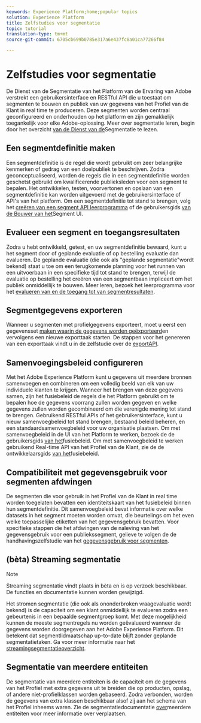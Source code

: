 ```yaml
---
keywords: Experience Platform;home;popular topics
solution: Experience Platform
title: Zelfstudies voor segmentatie
topic: tutorial
translation-type: tm+mt
source-git-commit: 6705cb699b0785e317a6e437fc8a01ca77266f84

---
```



# Zelfstudies voor segmentatie

De Dienst van de Segmentatie van het Platform van de Ervaring van Adobe verstrekt een gebruikersinterface en RESTful API die u toestaat om segmenten te bouwen en publiek van uw gegevens van het Profiel van de Klant in real time te produceren. Deze segmenten worden centraal geconfigureerd en onderhouden op het platform en zijn gemakkelijk toegankelijk voor elke Adobe-oplossing. Meer over segmentatie leren, begin door het overzicht [van de Dienst van de](../segmentation/home.md)Segmentatie te lezen.

## Een segmentdefinitie maken

Een segmentdefinitie is de regel die wordt gebruikt om zeer belangrijke kenmerken of gedrag van een doelpubliek te beschrijven. Zodra geconceptualiseerd, worden de regels die in een segmentdefinitie worden geschetst gebruikt om kwalificerende publieksleden voor een segment te bepalen. Het ontwikkelen, testen, voorvertonen en opslaan van een segmentdefinitie kan worden uitgevoerd met de gebruikersinterface of API&#39;s van het platform. Om een segmentdefinitie tot stand te brengen, volg het [creëren van een segment API leerprogramma](../segmentation/tutorials/create-a-segment.md) of de gebruikersgids [van de Bouwer van het](../segmentation/ui/overview.md)Segment UI.

## Evalueer een segment en toegangsresultaten

Zodra u hebt ontwikkeld, getest, en uw segmentdefinitie bewaard, kunt u het segment door of geplande evaluatie of op bestelling evaluatie dan evalueren. De geplande evaluatie (die ook als &quot;geplande segmentatie&quot;wordt bekend) staat u toe om een terugkomende planning voor het runnen van een uitvoerbaan in een specifieke tijd tot stand te brengen, terwijl de evaluatie op bestelling het creëren van een segmentbaan impliceert om het publiek onmiddellijk te bouwen. Meer leren, bezoek het leerprogramma voor het [evalueren van en de toegang tot van segmentresultaten](../segmentation/tutorials/evaluate-a-segment.md).

## Segmentgegevens exporteren

Wanneer u segmenten met profielgegevens exporteert, moet u eerst een gegevensset [maken waarin de gegevens worden geëxporteerd](../segmentation/tutorials/create-dataset-export-segment.md)en vervolgens een nieuwe exporttaak starten. De stappen voor het genereren van een exporttaak vindt u in de zelfstudie over de [exportAPI](../segmentation/tutorials/export-data.md).

## Samenvoegingsbeleid configureren

Met het Adobe Experience Platform kunt u gegevens uit meerdere bronnen samenvoegen en combineren om een volledig beeld van elk van uw individuele klanten te krijgen. Wanneer het brengen van deze gegevens samen, zijn het fusiebeleid de regels die het Platform gebruikt om te bepalen hoe de gegevens voorrang zullen worden gegeven en welke gegevens zullen worden gecombineerd om die verenigde mening tot stand te brengen. Gebruikend RESTful APIs of het gebruikersinterface, kunt u nieuw samenvoegbeleid tot stand brengen, bestaand beleid beheren, en een standaardsamenvoegbeleid voor uw organisatie plaatsen. Om met samenvoegbeleid in de UI van het Platform te werken, bezoek de de gebruikersgids [van het](../profile/ui/merge-policies.md)fusiebeleid. Om met samenvoegbeleid te werken gebruikend Real-time API van het Profiel van de Klant, zie de de ontwikkelaarsgids [van het](../profile/api/merge-policies.md)fusiebeleid.

## Compatibiliteit met gegevensgebruik voor segmenten afdwingen

De segmenten die voor gebruik in het Profiel van de Klant in real time worden toegelaten bevatten een identiteitskaart van het fusiebeleid binnen hun segmentdefinitie. Dit samenvoegbeleid bevat informatie over welke datasets in het segment moeten worden omvat, die beurtelings om het even welke toepasselijke etiketten van het gegevensgebruik bevatten. Voor specifieke stappen die het afdwingen van de naleving van het gegevensgebruik voor een publiekssegment, gelieve te volgen de de handhavingszelfstudie van het [gegevensgebruik voor segmenten](../segmentation/tutorials/governance.md).

## (bèta) Streaming segmentatie

>[!NOTE]
>Streaming segmentatie vindt plaats in bèta en is op verzoek beschikbaar. De functies en documentatie kunnen worden gewijzigd.

Het stromen segmentatie (die ook als ononderbroken vraagevaluatie wordt bekend) is de capaciteit om een klant onmiddellijk te evalueren zodra een gebeurtenis in een bepaalde segmentgroep komt. Met deze mogelijkheid kunnen de meeste segmentregels nu worden geëvalueerd wanneer de gegevens worden doorgegeven aan het Adobe Experience Platform. Dit betekent dat segmentlidmaatschap up-to-date blijft zonder geplande segmentatietaken. Ga voor meer informatie naar het [streamingsegmentatieoverzicht](../segmentation/api/streaming-segmentation.md).

## Segmentatie van meerdere entiteiten

De segmentatie van meerdere entiteiten is de capaciteit om de gegevens van het Profiel met extra gegevens uit te breiden die op producten, opslag, of andere niet-profielklassen worden gebaseerd. Zodra verbonden, worden de gegevens van extra klassen beschikbaar alsof zij aan het schema van het Profiel inheems waren. Zie de segmentatiedocumentatie [over](../segmentation/multi-entity-segmentation.md)meerdere entiteiten voor meer informatie over verplaatsen.